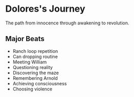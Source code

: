 
# Dolores's Journey

The path from innocence through awakening to revolution.

## Major Beats

- Ranch loop repetition
- Can dropping routine
- Meeting William
- Questioning reality
- Discovering the maze
- Remembering Arnold
- Achieving consciousness
- Choosing violence
